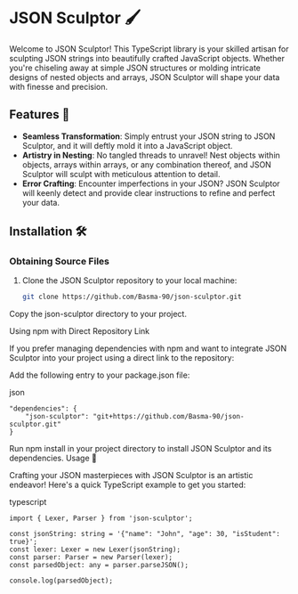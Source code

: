 # JSON Sculptor 🖌️

Welcome to JSON Sculptor! This TypeScript library is your skilled artisan for sculpting JSON strings into beautifully crafted JavaScript objects. Whether you're chiseling away at simple JSON structures or molding intricate designs of nested objects and arrays, JSON Sculptor will shape your data with finesse and precision.

## Features 🌟

- **Seamless Transformation**: Simply entrust your JSON string to JSON Sculptor, and it will deftly mold it into a JavaScript object.
- **Artistry in Nesting**: No tangled threads to unravel! Nest objects within objects, arrays within arrays, or any combination thereof, and JSON Sculptor will sculpt with meticulous attention to detail.
- **Error Crafting**: Encounter imperfections in your JSON? JSON Sculptor will keenly detect and provide clear instructions to refine and perfect your data.

## Installation 🛠️

### Obtaining Source Files

1. Clone the JSON Sculptor repository to your local machine:

   ```bash
   git clone https://github.com/Basma-90/json-sculptor.git
Copy the json-sculptor directory to your project.

Using npm with Direct Repository Link

If you prefer managing dependencies with npm and want to integrate JSON Sculptor into your project using a direct link to the repository:

Add the following entry to your package.json file:

json

    "dependencies": {
        "json-sculptor": "git+https://github.com/Basma-90/json-sculptor.git"
    }

Run npm install in your project directory to install JSON Sculptor and its dependencies.
Usage 🚀

Crafting your JSON masterpieces with JSON Sculptor is an artistic endeavor! Here's a quick TypeScript example to get you started:

typescript

    import { Lexer, Parser } from 'json-sculptor';

    const jsonString: string = '{"name": "John", "age": 30, "isStudent": true}';
    const lexer: Lexer = new Lexer(jsonString);
    const parser: Parser = new Parser(lexer);
    const parsedObject: any = parser.parseJSON();

    console.log(parsedObject);

